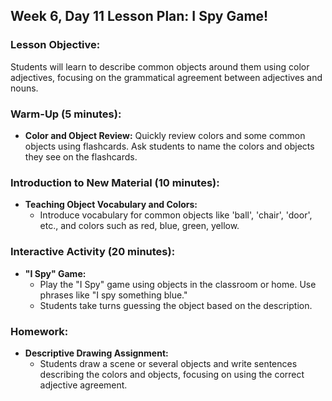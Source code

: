 ## Week 6, Day 11 Lesson Plan: I Spy Game!

### Lesson Objective:
Students will learn to describe common objects around them using color adjectives, focusing on the grammatical agreement between adjectives and nouns. 

### Warm-Up (5 minutes):
- **Color and Object Review:** Quickly review colors and some common objects using flashcards. Ask students to name the colors and objects they see on the flashcards.

### Introduction to New Material (10 minutes):
- **Teaching Object Vocabulary and Colors:**
  - Introduce vocabulary for common objects like 'ball', 'chair', 'door', etc., and colors such as red, blue, green, yellow.

### Interactive Activity (20 minutes):
- **"I Spy" Game:**
  - Play the "I Spy" game using objects in the classroom or home. Use phrases like "I spy something blue."
  - Students take turns guessing the object based on the description.

### Homework:
- **Descriptive Drawing Assignment:**
  - Students draw a scene or several objects and write sentences describing the colors and objects, focusing on using the correct adjective agreement.


